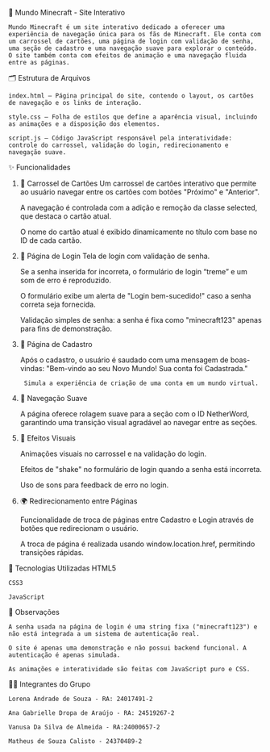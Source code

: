 🚀 Mundo Minecraft - Site Interativo
    
    Mundo Minecraft é um site interativo dedicado a oferecer uma experiência de navegação única para os fãs de Minecraft. Ele conta com um carrossel de cartões, uma página de login com validação de senha, uma seção de cadastro e uma navegação suave para explorar o conteúdo. O site também conta com efeitos de animação e uma navegação fluida entre as páginas.

🗂️ Estrutura de Arquivos
    
    index.html — Página principal do site, contendo o layout, os cartões de navegação e os links de interação.

    style.css — Folha de estilos que define a aparência visual, incluindo as animações e a disposição dos elementos.

    script.js — Código JavaScript responsável pela interatividade: controle do carrossel, validação do login, redirecionamento e navegação suave.

✨ Funcionalidades
1. 🎠 Carrossel de Cartões
    Um carrossel de cartões interativo que permite ao usuário navegar entre os cartões com botões "Próximo" e "Anterior".

    A navegação é controlada com a adição e remoção da classe selected, que destaca o cartão atual.

    O nome do cartão atual é exibido dinamicamente no título com base no ID de cada cartão.

2. 🔐 Página de Login
    Tela de login com validação de senha.

    Se a senha inserida for incorreta, o formulário de login “treme” e um som de erro é reproduzido.

    O formulário exibe um alerta de "Login bem-sucedido!" caso a senha correta seja fornecida.

    Validação simples de senha: a senha é fixa como "minecraft123" apenas para fins de demonstração.

3. 📜 Página de Cadastro

   Após o cadastro, o usuário é saudado com uma mensagem de boas-vindas: "Bem-vindo ao seu Novo Mundo! Sua conta foi Cadastrada."

        Simula a experiência de criação de uma conta em um mundo virtual.

5. 🧭 Navegação Suave

   A página oferece rolagem suave para a seção com o ID NetherWord, garantindo uma transição visual agradável ao navegar entre as seções.

6. 🌌 Efeitos Visuais

   Animações visuais no carrossel e na validação do login.

    Efeitos de "shake" no formulário de login quando a senha está incorreta.

    Uso de sons para feedback de erro no login.

7. 🌍 Redirecionamento entre Páginas

   Funcionalidade de troca de páginas entre Cadastro e Login através de botões que redirecionam o usuário.

    A troca de página é realizada usando window.location.href, permitindo transições rápidas.

🧪 Tecnologias Utilizadas
    HTML5

    CSS3

    JavaScript 

📌 Observações
    
    A senha usada na página de login é uma string fixa ("minecraft123") e não está integrada a um sistema de autenticação real.

    O site é apenas uma demonstração e não possui backend funcional. A autenticação é apenas simulada.

    As animações e interatividade são feitas com JavaScript puro e CSS.

👨‍💻 Integrantes do Grupo
    
    Lorena Andrade de Souza - RA: 24017491-2
    
    Ana Gabrielle Dropa de Araújo - RA: 24519267-2
   
    Vanusa Da Silva de Almeida - RA:24000657-2
  
    Matheus de Souza Calisto - 24370489-2
